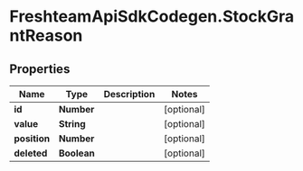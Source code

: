 # FreshteamApiSdkCodegen.StockGrantReason

## Properties

| Name         | Type        | Description | Notes      |
| ------------ | ----------- | ----------- | ---------- |
| **id**       | **Number**  |             | [optional] |
| **value**    | **String**  |             | [optional] |
| **position** | **Number**  |             | [optional] |
| **deleted**  | **Boolean** |             | [optional] |
